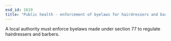 ```yaml
---
esd_id: 1619
title: "Public health - enforcement of byelaws for hairdressers and barbers"
---
```


A local authority must enforce byelaws made under section 77 to regulate hairdressers and barbers.

